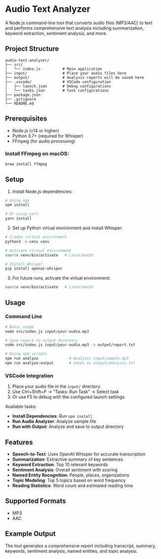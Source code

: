 # Audio Text Analyzer

A Node.js command-line tool that converts audio files (MP3/AAC) to text and performs comprehensive text analysis including summarization, keyword extraction, sentiment analysis, and more.

## Project Structure

```
audio-text-analyzer/
├── src/
│   └── index.js          # Main application
├── input/                # Place your audio files here
├── output/               # Analysis reports will be saved here
├── .vscode/              # VSCode configuration
│   ├── launch.json       # Debug configurations
│   └── tasks.json        # Task configurations
├── package.json
├── .gitignore
└── README.md
```

## Prerequisites

- Node.js (v14 or higher)
- Python 3.7+ (required for Whisper)
- FFmpeg (for audio processing)

### Install FFmpeg on macOS:
```bash
brew install ffmpeg
```

## Setup

1. Install Node.js dependencies:
```bash
# Using npm
npm install

# Or using yarn
yarn install
```

2. Set up Python virtual environment and install Whisper:
```bash
# Create virtual environment
python3 -m venv venv

# Activate virtual environment
source venv/bin/activate   # Linux/macOS

# Install Whisper
pip install openai-whisper
```

3. For future runs, activate the virtual environment:
```bash
source venv/bin/activate   # Linux/macOS
```

## Usage

### Command Line
```bash
# Basic usage
node src/index.js input/your-audio.mp3

# Save report to output directory
node src/index.js input/your-audio.mp3 -o output/report.txt

# Using npm scripts
npm run analyze              # Analyzes input/sample.mp3
npm run analyze:output       # Saves to output/analysis.txt
```

### VSCode Integration

1. Place your audio file in the `input/` directory
2. Use Ctrl+Shift+P → "Tasks: Run Task" → Select task
3. Or use F5 to debug with the configured launch settings

Available tasks:
- **Install Dependencies**: Run `npm install`
- **Run Audio Analyzer**: Analyze sample file
- **Run with Output**: Analyze and save to output directory

## Features

- **Speech-to-Text**: Uses OpenAI Whisper for accurate transcription
- **Summarization**: Extractive summary of key sentences
- **Keyword Extraction**: Top 10 relevant keywords
- **Sentiment Analysis**: Overall sentiment with scoring
- **Named Entity Recognition**: People, places, organizations
- **Topic Modeling**: Top 5 topics based on word frequency
- **Reading Statistics**: Word count and estimated reading time

## Supported Formats

- MP3
- AAC

## Example Output

The tool generates a comprehensive report including transcript, summary, keywords, sentiment analysis, named entities, and topic analysis.
